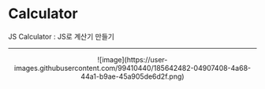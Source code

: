 # Calculator
JS Calculator : JS로 계산기 만들기

<hr />

<div align=center> ![image](https://user-images.githubusercontent.com/99410440/185642482-04907408-4a68-44a1-b9ae-45a905de6d2f.png) </div>
